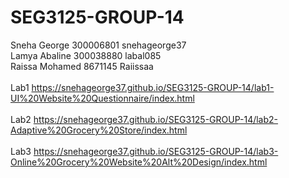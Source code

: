 # SEG3125-GROUP-14

Sneha George 300006801  snehageorge37
<br/> Lamya Abaline 300038880  labal085
<br/> Raissa Mohamed 8671145  Raiissaa
<br/> <br/> 
Lab1
https://snehageorge37.github.io/SEG3125-GROUP-14/lab1-UI%20Website%20Questionnaire/index.html
<br/> <br/> 
Lab2
https://snehageorge37.github.io/SEG3125-GROUP-14/lab2-Adaptive%20Grocery%20Store/index.html
<br/> <br/> 
Lab3
https://snehageorge37.github.io/SEG3125-GROUP-14/lab3-Online%20Grocery%20Website%20Alt%20Design/index.html



